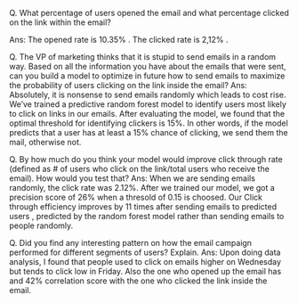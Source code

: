Q. What percentage of users opened the email and what percentage clicked on the link within the email?

Ans:
The opened rate is 10.35% .
The clicked rate is 2,12% .

Q. The VP of marketing thinks that it is stupid to send emails in a random way. Based on all the information you have about the emails that were sent, can you build a model to optimize in future how to send emails to maximize the probability of users clicking on the link inside the email?
Ans:
Absolutely, it is nonsense to send emails randomly which leads to cost rise. We’ve trained a predictive random forest model to identify users most likely to click on links in our emails. After evaluating the model, we found that the optimal threshold for identifying clickers is 15%.
In other words, if the model predicts that a user has at least a 15% chance of clicking, we send them the mail, otherwise not.

Q. By how much do you think your model would improve click through rate (defined as # of users who click on the link/total users who receive the email). How would you test that?
Ans:
When we are sending emails randomly, the click rate was 2.12%. After we trained our model, we got a precision score of 26% when a thresold of 0.15 is choosed. Our Click through efficiency improves by 11 times after sending emails to predicted users , predicted by the random forest model rather than sending emails to people randomly.

Q. Did you find any interesting pattern on how the email campaign performed for different segments of users? Explain.
Ans:
Upon doing data analysis, I found that people used to click on emails higher on Wednesday but tends to click low in Friday.
Also the one who opened up the email has and 42% correlation score with the one who clicked the link inside the email.
